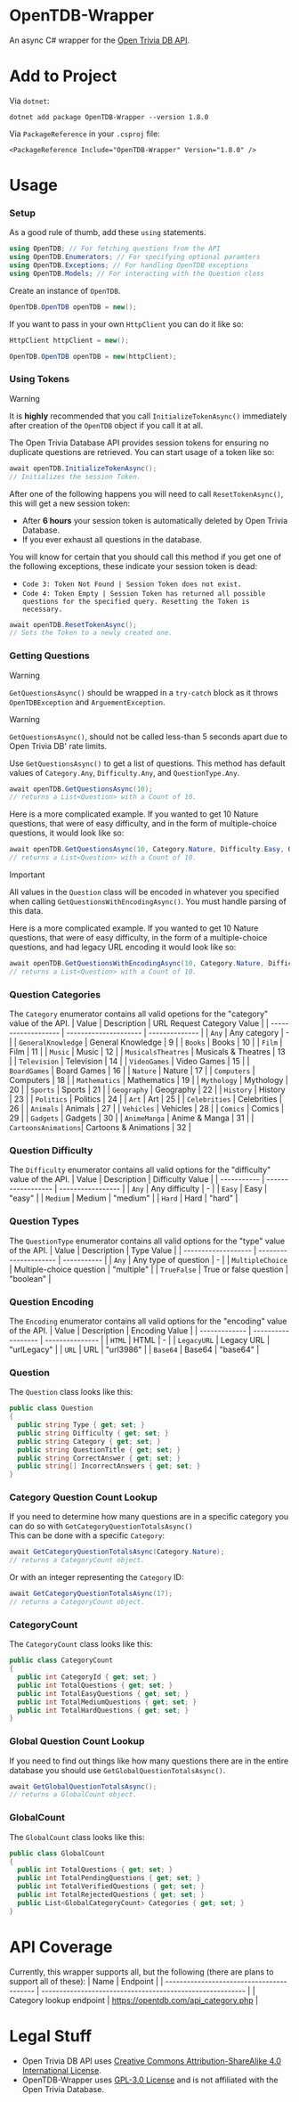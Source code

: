 # OpenTDB-Wrapper
An async C# wrapper for the [Open Trivia DB API](https://opentdb.com/api_config.php).
# Add to Project
Via `dotnet`:
```console
dotnet add package OpenTDB-Wrapper --version 1.8.0
```
Via `PackageReference` in your `.csproj` file:
```csproj
<PackageReference Include="OpenTDB-Wrapper" Version="1.8.0" />
```
# Usage
### Setup
As a good rule of thumb, add these `using` statements.
```cs
using OpenTDB; // For fetching questions from the API
using OpenTDB.Enumerators; // For specifying optional paramters
using OpenTDB.Exceptions; // For handling OpenTDB exceptions
using OpenTDB.Models; // For interacting with the Question class
```

Create an instance of `OpenTDB`.
```cs
OpenTDB.OpenTDB openTDB = new();
```
If you want to pass in your own `HttpClient` you can do it like so:
```cs
HttpClient httpClient = new();

OpenTDB.OpenTDB openTDB = new(httpClient);
```
### Using Tokens
> [!WARNING] 
> It is **highly** recommended that you call `InitializeTokenAsync()` immediately after creation of the `OpenTDB` object if you call it at all.

The Open Trivia Database API provides session tokens for ensuring no duplicate questions are retrieved. You can start usage of a token like so:
```cs
await openTDB.InitializeTokenAsync();
// Initializes the session Token.
```
After one of the following happens you will need to call `ResetTokenAsync()`, this will get a new session token: 
- After **6 hours** your session token is automatically deleted by Open Trivia Database. 
- If you ever exhaust all questions in the database.

You will know for certain that you should call this method if you get one of the following exceptions, these indicate your session token is dead:
- `Code 3: Token Not Found | Session Token does not exist.`
- `Code 4: Token Empty | Session Token has returned all possible questions for the specified query. Resetting the Token is necessary.`
```cs
await openTDB.ResetTokenAsync();
// Sets the Token to a newly created one.
```

### Getting Questions
> [!WARNING]
> `GetQuestionsAsync()` should be wrapped in a `try-catch` block as it throws `OpenTDBException` and `ArguementException`.

> [!WARNING]  
> `GetQuestionsAsync()`, should not be called less-than 5 seconds apart due to Open Trivia DB' rate limits.

Use `GetQuestionsAsync()` to get a list of questions. This method has default values of `Category.Any`, `Difficulty.Any`, and `QuestionType.Any`.
```cs
await openTDB.GetQuestionsAsync(10);
// returns a List<Question> with a Count of 10.
```
Here is a more complicated example. If you wanted to get 10 Nature questions, that were of easy difficulty, and in the form of multiple-choice questions, it would look like so:
```cs
await openTDB.GetQuestionsAsync(10, Category.Nature, Difficulty.Easy, QuestionType.MultipleChoice);
// returns a List<Question> with a Count of 10.
```
> [!IMPORTANT]  
> All values in the `Question` class will be encoded in whatever you specified when calling `GetQuestionsWithEncodingAsync()`. You must handle parsing of this data.

Here is a more complicated example. If you wanted to get 10 Nature questions, that were of easy difficulty, in the form of a multiple-choice questions, and had legacy URL encoding it would look like so:
```cs
await openTDB.GetQuestionsWithEncodingAsync(10, Category.Nature, Difficulty.Easy, QuestionType.MultipleChoice, Encoding.LegacyURL);
// returns a List<Question> with a Count of 10.
```
### Question Categories
The `Category` enumerator contains all valid opetions for the "category" value of the API.
| Value               | Description           | URL Request Category Value |
| ------------------- | --------------------- | -------------- |
| `Any`               | Any category           | -              |
| `GeneralKnowledge`  | General Knowledge      | 9              |
| `Books`             | Books                 | 10             |
| `Film`              | Film                  | 11             |
| `Music`             | Music                 | 12             |
| `MusicalsTheatres`  | Musicals & Theatres   | 13             |
| `Television`        | Television            | 14             |
| `VideoGames`        | Video Games           | 15             |
| `BoardGames`        | Board Games           | 16             |
| `Nature`            | Nature                | 17             |
| `Computers`         | Computers             | 18             |
| `Mathematics`       | Mathematics           | 19             |
| `Mythology`         | Mythology             | 20             |
| `Sports`            | Sports                | 21             |
| `Geography`         | Geography             | 22             |
| `History`           | History               | 23             |
| `Politics`          | Politics              | 24             |
| `Art`               | Art                   | 25             |
| `Celebrities`       | Celebrities           | 26             |
| `Animals`           | Animals               | 27             |
| `Vehicles`          | Vehicles              | 28             |
| `Comics`            | Comics                | 29             |
| `Gadgets`           | Gadgets               | 30             |
| `AnimeManga`        | Anime & Manga         | 31             |
| `CartoonsAnimations`| Cartoons & Animations | 32             |

### Question Difficulty
The `Difficulty` enumerator contains all valid options for the "difficulty" value of the API.
| Value       | Description       | Difficulty Value |
| ----------- | ------------------ | ----------------- |
| `Any`       | Any difficulty     | -                 |
| `Easy`      | Easy               | "easy"            |
| `Medium`    | Medium             | "medium"          |
| `Hard`      | Hard               | "hard"            |

### Question Types
The `QuestionType` enumerator contains all valid options for the "type" value of the API.
| Value               | Description           | Type Value  |
| ------------------- | --------------------- | ----------- |
| `Any`               | Any type of question   | -           |
| `MultipleChoice`    | Multiple-choice question | "multiple"  |
| `TrueFalse`         | True or false question  | "boolean"   |

### Question Encoding
The `Encoding` enumerator contains all valid options for the "encoding" value of the API.
| Value         | Description       | Encoding Value |
| ------------- | ------------------ | --------------- |
| `HTML`        | HTML               | -               |
| `LegacyURL`   | Legacy URL         | "urlLegacy"     |
| `URL`         | URL                | "url3986"       |
| `Base64`      | Base64             | "base64"        |

### Question
The `Question` class looks like this:
```cs
public class Question
{
  public string Type { get; set; }
  public string Difficulty { get; set; }
  public string Category { get; set; }
  public string QuestionTitle { get; set; }
  public string CorrectAnswer { get; set; }
  public string[] IncorrectAnswers { get; set; }
}
```

### Category Question Count Lookup
If you need to determine how many questions are in a specific category you can do so with `GetCategoryQuestionTotalsAsync()`\
This can be done with a specific `Category`:
```cs
await GetCategoryQuestionTotalsAsync(Category.Nature);
// returns a CategoryCount object.
```
Or with an integer representing the `Category` ID:
```cs
await GetCategoryQuestionTotalsAsync(17);
// returns a CategoryCount object.
```

### CategoryCount
The `CategoryCount` class looks like this:
```cs
public class CategoryCount
{
  public int CategoryId { get; set; }
  public int TotalQuestions { get; set; }
  public int TotalEasyQuestions { get; set; }
  public int TotalMediumQuestions { get; set; }
  public int TotalHardQuestions { get; set; }
}
```

### Global Question Count Lookup
If you need to find out things like how many questions there are in the entire database you should use `GetGlobalQuestionTotalsAsync()`.
```cs
await GetGlobalQuestionTotalsAsync();
// returns a GlobalCount object.
```

### GlobalCount
The `GlobalCount` class looks like this:
```cs
public class GlobalCount
{
  public int TotalQuestions { get; set; }
  public int TotalPendingQuestions { get; set; }
  public int TotalVerifiedQuestions { get; set; }
  public int TotalRejectedQuestions { get; set; }
  public List<GlobalCategoryCount> Categories { get; set; }
}
```

# API Coverage
Currently, this wrapper supports all, but the following (there are plans to support all of these):
| Name                                      | Endpoint                                                  |
| ----------------------------------------- | --------------------------------------------------------- |
| Category lookup endpoint                  | https://opentdb.com/api_category.php                      |

# Legal Stuff
- Open Trivia DB API uses [Creative Commons Attribution-ShareAlike 4.0 International License](https://creativecommons.org/licenses/by-sa/4.0/).
- OpenTDB-Wrapper uses [GPL-3.0 License](LICENSE) and is not affiliated with the Open Trivia Database.






